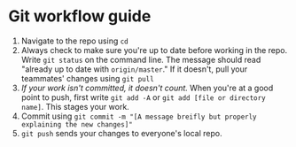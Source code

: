 # Git workflow guide

1. Navigate to the repo using `cd`
1. Always check to make sure you're up to date before working in the repo. Write `git status` on the command line. The message should read "already up to date with `origin/master`." If it doesn't, pull your teammates' changes using `git pull`
1. *If your work isn't committed, it doesn't count.* When you're at a good point to push, first write `git add -A` or `git add [file or directory name]`. This stages your work. 
1. Commit using `git commit -m "[A message breifly but properly explaining the new changes]"`
1. `git push` sends your changes to everyone's local repo.